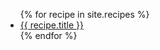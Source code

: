 ---
---
<ul>{% for recipe in site.recipes %}
  <li><a href="/recipes/{{ recipe.url }}.html">{{ recipe.title }}</a></li>
{% endfor %}</ul>